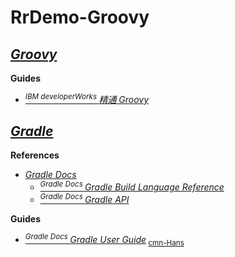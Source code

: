 # RrDemo-Groovy

## [*Groovy*](http://groovy-lang.org/)
**Guides**
- [<sup>*IBM developerWorks* </sup>*精通 Groovy*](http://ibm.com/developerworks/cn/education/java/j-groovy/j-groovy.html)

## [*Gradle*](http://gradle.org/)
**References**
- [*Gradle Docs*](http://docs.gradle.org/)
    - [<sup>*Gradle Docs* </sup>*Gradle Build Language Reference*](http://docs.gradle.org/current/dsl/)
    - [<sup>*Gradle Docs* </sup>*Gradle API*](http://docs.gradle.org/current/javadoc/)

**Guides**
- [<sup>*Gradle Docs* </sup>*Gradle User Guide*](http://docs.gradle.org/current/userguide/)<sub> [cmn-Hans](http://waylau.gitbooks.io/gradle-2-user-guide/)</sub>
